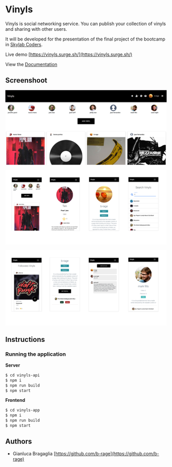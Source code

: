 # Vinyls

Vinyls is social networking service. You can publish your collection of vinyls and sharing with other users. 

It will be developed for the presentation of the final project of the bootcamp in [Skylab Coders](https://skylabcoders.com/).

Live demo [https://vinyls.surge.sh/](https://vinyls.surge.sh/)

View the [Documentation](./docs/README.md)

## Screenshoot

![](./docs/images/screenshot1.PNG)

![](./docs/images/mobile.PNG)

![](./docs/images/mobile2.PNG)

## Instructions

### Running the application

__Server__

```
$ cd vinyls-api
$ npm i
$ npm run build
$ npm start
```

__Frontend__

```
$ cd vinyls-app
$ npm i
$ npm run build
$ npm start
```


## Authors

- Gianluca Bragaglia [https://github.com/b-rage](https://github.com/b-rage)


